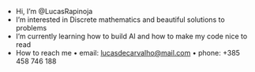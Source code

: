 -	Hi, I’m @LucasRapinoja
-	I’m interested in Discrete mathematics and beautiful solutions to problems
-	I’m currently learning how to build AI and how to make my code nice to read
-	How to reach me
	•	email: lucasdecarvalho@mail.com
	•	phone: +385 458 746 188

<!---
LucasRapinoja/LucasRapinoja is a special repository because its `README.md` (this file) appears on your GitHub profile.
You can click the Preview link to take a look at your changes.
--->
